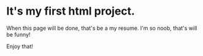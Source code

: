 # It's my first html project.
 When this page will be done, that's be a my resume.
I'm so noob, that's will be funny!

Enjoy that!
